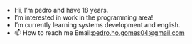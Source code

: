 - Hi, I’m pedro and have 18 years.
-  I’m interested in work in the programming area!
-  I’m currently learning systems development and english.
- 📫 How to reach me Email:pedro.ho.gomes04@gmail.com

<!---
zxnex/zxnex is a ✨ special ✨ repository because its `README.md` (this file) appears on your GitHub profile.
You can click the Preview link to take a look at your changes.
--->
